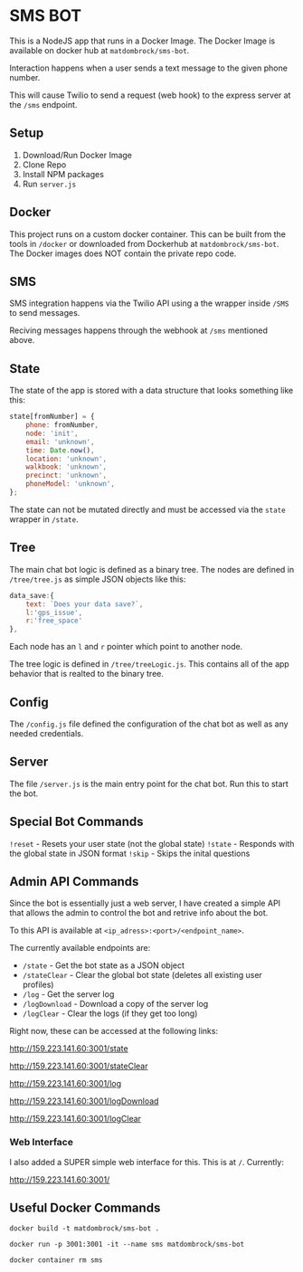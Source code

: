 # SMS BOT
This is a NodeJS app that runs in a Docker Image. The Docker Image is available on docker hub at `matdombrock/sms-bot`.

Interaction happens when a user sends a text message to the given phone number. 

This will cause Twilio to send a request (web hook) to the express server at the `/sms` endpoint. 

## Setup
1. Download/Run Docker Image
2. Clone Repo
3. Install NPM packages
4. Run `server.js`

## Docker
This project runs on a custom docker container. This can be built from the tools in `/docker` or downloaded from Dockerhub at `matdombrock/sms-bot`. The Docker images does NOT contain the private repo code. 

## SMS
SMS integration happens via the Twilio API using a the wrapper inside `/SMS` to send messages.

Reciving messages happens through the webhook at `/sms` mentioned above. 

## State
The state of the app is stored with a data structure that looks something like this:
```js
state[fromNumber] = {
    phone: fromNumber,
    node: 'init',
    email: 'unknown',
    time: Date.now(),
    location: 'unknown',
    walkbook: 'unknown',
    precinct: 'unknown',
    phoneModel: 'unknown',
};
```

The state can not be mutated directly and must be accessed via the `state` wrapper in `/state`. 

## Tree
The main chat bot logic is defined as a binary tree. The nodes are defined in `/tree/tree.js` as simple JSON objects like this:
```js
data_save:{
    text: `Does your data save?`,
    l:'gps_issue',
    r:'free_space'
},
```

Each node has an `l` and `r` pointer which point to another node.

The tree logic is defined in `/tree/treeLogic.js`. This contains all of the app behavior that is realted to the binary tree. 

## Config
The `/config.js` file defined the configuration of the chat bot as well as any needed credentials. 

## Server
The file `/server.js` is the main entry point for the chat bot. Run this to start the bot. 

## Special Bot Commands

`!reset` - Resets your user state (not the global state)
`!state` - Responds with the global state in JSON format
`!skip`  - Skips the inital questions 

## Admin API Commands
Since the bot is essentially just a web server, I have created a simple API that allows the admin to control the bot and retrive info about the bot. 

To this API is available at `<ip_adress>:<port>/<endpoint_name>`. 

The currently available endpoints are:

* `/state` - Get the bot state as a JSON object
* `/stateClear` - Clear the global bot state (deletes all existing user profiles)
* `/log` - Get the server log
* `/logDownload` - Download a copy of the server log
* `/logClear` - Clear the logs (if they get too long)

Right now, these can be accessed at the following links:

http://159.223.141.60:3001/state

http://159.223.141.60:3001/stateClear

http://159.223.141.60:3001/log

http://159.223.141.60:3001/logDownload

http://159.223.141.60:3001/logClear

### Web Interface
I also added a SUPER simple web interface for this. This is at `/`. Currently:

http://159.223.141.60:3001/

## Useful Docker Commands
```
docker build -t matdombrock/sms-bot .

docker run -p 3001:3001 -it --name sms matdombrock/sms-bot

docker container rm sms
```